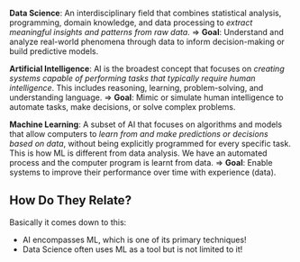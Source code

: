 **Data Science**: An interdisciplinary field that combines statistical analysis, programming, domain knowledge, and data processing to *extract meaningful insights and patterns from raw data*.
=> **Goal**: Understand and analyze real-world phenomena through data to inform decision-making or build predictive models.

**Artificial Intelligence**: AI is the broadest concept that focuses on *creating systems capable of performing tasks that typically require human intelligence*. This includes reasoning, learning, problem-solving, and understanding language.
=> **Goal**: Mimic or simulate human intelligence to automate tasks, make decisions, or solve complex problems.

**Machine Learning**: A subset of AI that focuses on algorithms and models that allow computers to *learn from and make predictions or decisions based on data*, without being explicitly programmed for every specific task. This is how ML is different from data analysis. We have an automated process and the computer program is learnt from data. 
=> **Goal**: Enable systems to improve their performance over time with experience (data).
## How Do They Relate?
Basically it comes down to this: 
- AI encompasses ML, which is one of its primary techniques!
- Data Science often uses ML as a tool but is not limited to it!